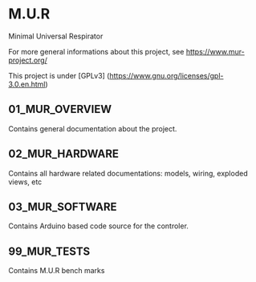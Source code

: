 # M.U.R
Minimal Universal Respirator

For more general informations about this project, see https://www.mur-project.org/

This project is under [GPLv3] (https://www.gnu.org/licenses/gpl-3.0.en.html)

## 01_MUR_OVERVIEW

Contains general documentation about the project.

## 02_MUR_HARDWARE

Contains all hardware related documentations: models, wiring, exploded views, etc

## 03_MUR_SOFTWARE

Contains Arduino based code source for the controler.

## 99_MUR_TESTS

Contains M.U.R bench marks 
